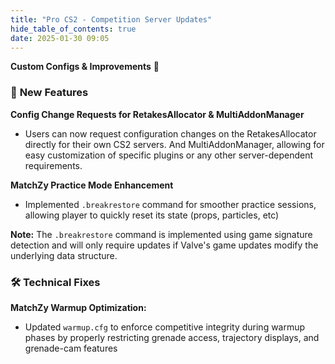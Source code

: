 ```yaml
---
title: "Pro CS2 - Competition Server Updates"
hide_table_of_contents: true
date: 2025-01-30 09:05
---
```


**Custom Configs & Improvements** 🎉<br/>

### 🚀 **New Features**  
**Config Change Requests for RetakesAllocator & MultiAddonManager**
- Users can now request configuration changes on the RetakesAllocator directly for their own CS2 servers. And MultiAddonManager, allowing for easy customization of specific plugins or any other server-dependent requirements.

**MatchZy Practice Mode Enhancement**
- Implemented `.breakrestore` command for smoother practice sessions, allowing player to quickly reset its state (props, particles, etc)

**Note:** The `.breakrestore` command is implemented using game signature detection and will only require updates if Valve's game updates modify the underlying data structure.

### 🛠️  **Technical Fixes**
**MatchZy Warmup Optimization:**
- Updated `warmup.cfg` to enforce competitive integrity during warmup phases by properly restricting grenade access, trajectory displays, and grenade-cam features
